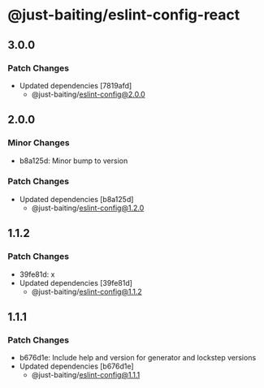 # @just-baiting/eslint-config-react

## 3.0.0

### Patch Changes

- Updated dependencies [7819afd]
  - @just-baiting/eslint-config@2.0.0

## 2.0.0

### Minor Changes

- b8a125d: Minor bump to version

### Patch Changes

- Updated dependencies [b8a125d]
  - @just-baiting/eslint-config@1.2.0

## 1.1.2

### Patch Changes

- 39fe81d: x
- Updated dependencies [39fe81d]
  - @just-baiting/eslint-config@1.1.2

## 1.1.1

### Patch Changes

- b676d1e: Include help and version for generator and lockstep versions
- Updated dependencies [b676d1e]
  - @just-baiting/eslint-config@1.1.1
